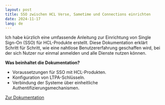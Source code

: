 ```yaml
---
layout: post
title: SSO zwischen HCL Verse, Sametime und Connections einrichten
date: 2024-11-17
lang: de
---
```


Ich habe kürzlich eine umfassende Anleitung zur Einrichtung von Single Sign-On (SSO) für HCL-Produkte erstellt. Diese Dokumentation erklärt Schritt für Schritt, wie eine nahtlose Benutzererfahrung geschaffen wird, bei der sich Nutzer nur einmal anmelden und alle Dienste nutzen können.

**Was beinhaltet die Dokumentation?**
- Voraussetzungen für SSO mit HCL-Produkten.
- Konfiguration von LTPA-Schlüsseln.
- Verbindung der Systeme über einheitliche Authentifizierungsmechanismen.

[Zur Dokumentation](/de/dokumentationen)
